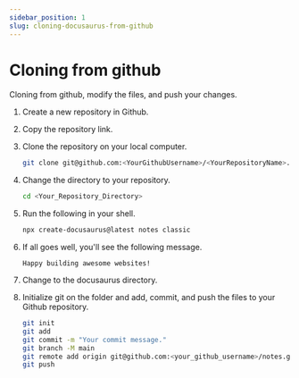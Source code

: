```yaml
---
sidebar_position: 1
slug: cloning-docusaurus-from-github
---
```


# Cloning from github

Cloning from github, modify the files, and push your changes.

1. Create a new repository in Github.
2. Copy the repository link.
3. Clone the repository on your local computer. 
    ```bash
    git clone git@github.com:<YourGithubUsername>/<YourRepositoryName>.git
4. Change the directory to your repository. 
    ```bash
    cd <Your_Repository_Directory>
3. Run the following in your shell.
    ```bash
    npx create-docusaurus@latest notes classic
    ```
4. If all goes well, you'll see the following message.

    ```Notes
    Happy building awesome websites!
    ```
5. Change to the docusaurus directory.
6. Initialize git on the folder and add, commit, and push the files to your Github repository.

    ```bash
    git init
    git add
    git commit -m "Your commit message."
    git branch -M main
    git remote add origin git@github.com:<your_github_username>/notes.git
    git push
    ```
